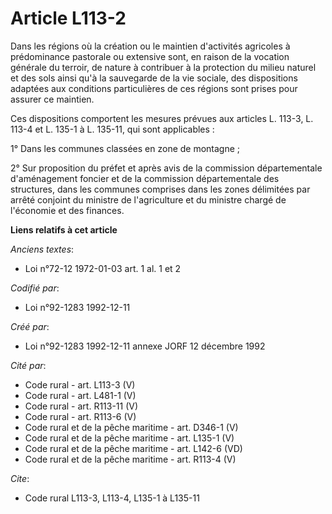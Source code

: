 # Article L113-2

Dans les régions où la création ou le maintien d'activités agricoles à prédominance pastorale ou extensive sont, en raison de
la vocation générale du terroir, de nature à contribuer à la protection du milieu naturel et des sols ainsi qu'à la
sauvegarde de la vie sociale, des dispositions adaptées aux conditions particulières de ces régions sont prises pour assurer
ce maintien.

Ces dispositions comportent les mesures prévues aux articles L. 113-3, L. 113-4 et L. 135-1 à L. 135-11, qui sont
applicables :

1° Dans les communes classées en zone de montagne ;

2° Sur proposition du préfet et après avis de la commission départementale d'aménagement foncier et de la commission
départementale des structures, dans les communes comprises dans les zones délimitées par arrêté conjoint du ministre de
l'agriculture et du ministre chargé de l'économie et des finances.

**Liens relatifs à cet article**

_Anciens textes_:

  - Loi n°72-12 1972-01-03 art. 1 al. 1 et 2

_Codifié par_:

  - Loi n°92-1283 1992-12-11

_Créé par_:

  - Loi n°92-1283 1992-12-11 annexe JORF 12 décembre 1992

_Cité par_:

  - Code rural - art. L113-3 (V)
  - Code rural - art. L481-1 (V)
  - Code rural - art. R113-11 (V)
  - Code rural - art. R113-6 (V)
  - Code rural et de la pêche maritime - art. D346-1 (V)
  - Code rural et de la pêche maritime - art. L135-1 (V)
  - Code rural et de la pêche maritime - art. L142-6 (VD)
  - Code rural et de la pêche maritime - art. R113-4 (V)

_Cite_:

  - Code rural L113-3, L113-4, L135-1 à L135-11
